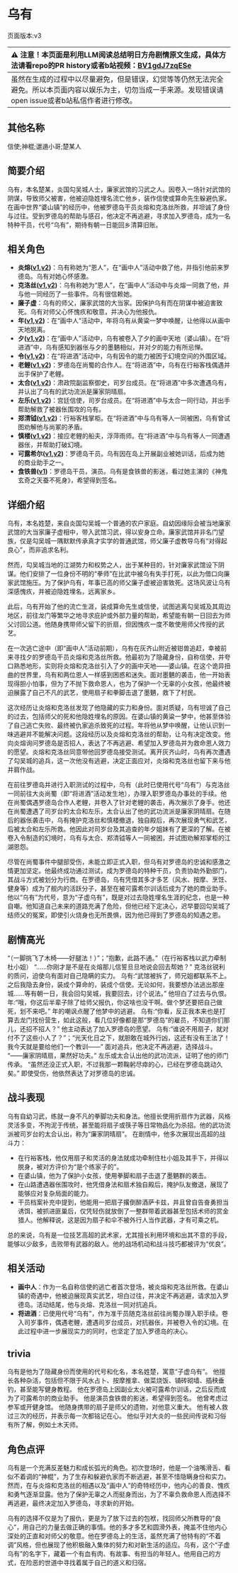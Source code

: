 # 乌有
页面版本:v3
 

| :warning: 注意！本页面是利用LLM阅读总结明日方舟剧情原文生成，具体方法请看repo的PR history或者b站视频：[BV1gdJ7zqESe](https://www.bilibili.com/video/BV1gdJ7zqESe/)         |
|:----------------------------|
| 虽然在生成的过程中以尽量避免，但是错误，幻觉等等仍然无法完全避免。所以本页面内容以娱乐为主，切勿当成一手来源。发现错误请open issue或者b站私信作者进行修改。|



## 其他名称
信使;神棍;邋遢小哥;楚某人
## 简要介绍
乌有，本名楚某，炎国勾吴城人士，廉家武馆的习武之人。因卷入一场针对武馆的阴谋，导致师父被害，他被迫隐姓埋名流亡他乡，装作信使或算命先生躲避仇家。在画中世界“婆山镇”的经历中，他被罗德岛干员炎熔和克洛丝所救，并坦诚了身份与过往。受到罗德岛的帮助与感召，他决定不再逃避，寻求加入罗德岛，成为一名特种干员，代号“乌有”，期待有朝一日能回乡清算旧账。
## 相关角色
-   **炎熔([v1](../chars/char_121_lava.md),[v2](char_121_lava.md))**：乌有称她为“恩人”，在“画中人”活动中救了他，并指引他前来罗德岛。乌有对她心怀感激。
-   **克洛丝([v1](../chars/char_124_kroos.md),[v2](char_124_kroos.md))**：乌有称她为“恩人”，在“画中人”活动中与炎熔一同救了他，并与他一同经历了一些事件。乌有很信赖她。
-   **廉子虚**：乌有的师父，廉家武馆的大当家。因保护乌有而在阴谋中被迫害致死。乌有对师父心怀愧疚和敬意，并决心为他报仇。
-   **年([v1](../chars/char_2014_nian.md),[v2](char_2014_nian.md))**：在“画中人”活动中，年将乌有从黄粱一梦中唤醒，让他得以从画中天地脱离。
-   **夕([v1](../chars/char_2015_dusk.md),[v2](char_2015_dusk.md))**：在“画中人”活动中，乌有被卷入了夕的画中天地（婆山镇）。在“将进酒”中，乌有感知到器伥与夕的墨魉相似，并对夕的能力有所忌惮。
-   **令([v1](../chars/char_2023_ling.md),[v2](char_2023_ling.md))**：在“将进酒”活动中，乌有因令的能力被困于幻境空间的外围区域。
-   **老鲤([v1](../chars/char_322_lmlee.md),[v2](char_322_lmlee.md))**：罗德岛在尚蜀的合作人。在“将进酒”中，乌有在行裕客栈偶遇并出手保护了老鲤。
-   **太合([v1](../chars/extended_char_tai_he.md),[v2](extended_char_tai_he.md))**：肃政院副监察御史，司岁台成员。在“将进酒”中多次遭遇乌有，并认出了乌有的武功流派是廉家阴晴扇。
-   **左乐([v1](../chars/char_4121_zuole.md),[v2](char_4121_zuole.md))**：宫廷信使，司岁台成员。在“将进酒”中与太合一同行动，并出手帮助解救了被器伥围攻的乌有。
-   **郑清钺([v1](../chars/extended_char_zheng_qing_yue.md),[v2](extended_char_zheng_qing_yue.md))**：行裕客栈掌柜。在“将进酒”中与乌有等人一同被困，乌有曾试图劝解他与尚冢的矛盾。
-   **慎楼([v1](../chars/extended_char_shen_lou.md),[v2](extended_char_shen_lou.md))**：接应老鲤的船夫，浮萍雨师。在“将进酒”中与乌有等人一同遭遇器伥，并帮助打破幻境。
-   **可露希尔([v1](../chars/extended_char_ke_lu_xi_er.md),[v2](extended_char_ke_lu_xi_er.md))**：罗德岛干员。乌有因在岛上开展副业被她训话，后成为她的商业助手之一。
-   **食铁兽([v1](../chars/char_241_panda.md))**：罗德岛干员，演员。乌有是食铁兽的影迷，看过她主演的《神鬼玄奇之天蚕不死身》，希望得到签名。
## 详细介绍
乌有，本名姓楚，来自炎国勾吴城一个普通的农户家庭。自幼因缘际会被当地廉家武馆的大当家廉子虚相中，带入武馆习武，得以安身立命。廉家武馆并非名门望族，仅是勾吴城一隅默默传承真才实学的普通武馆，师父廉子虚教导乌有“对得起良心”，而非追求名利。

然而，勾吴城当地的江湖势力和权势之人，出于某种目的，针对廉家武馆设下阴谋。他们安排了一位身份不明的“拳师”在比武中被乌有失手打死，以此为借口向廉家武馆施压。为了保护乌有，年事已高的师父廉子虚被迫害致死。这场风波让乌有深感愧疚，并被迫隐姓埋名，远离家乡。

此后，乌有开始了他的流亡生涯，装成算命先生或信使，试图逃离勾吴城及其周边地区，前往龙门等繁华之地寻求庇护或外部力量的帮助，希望能有朝一日回去为师父讨回公道。他随身携带师父留下的折扇，但因愧疚一度不敢使用师父传授的武艺。

在一次逃亡途中（即“画中人”活动前期），乌有在灰齐山附近被钳兽追赶，幸被前来寻找夕的罗德岛干员炎熔和克洛丝所救。他最初为了隐藏身份，自称信使，并夸口熟悉地形，实则将炎熔和克洛丝引入了夕的画中天地——婆山镇。在这个诡异扭曲的世界里，乌有和两位恩人一样感到困惑和迷失。面对墨魉的袭击，他一开始表现得胆小怕事，但为了不抛下救命恩人，也为了保护一个无辜的小女孩，他最终被迫展露了自己不凡的武艺，使用扇子和拳脚击退了墨魉，救下了村民。

这次经历让炎熔和克洛丝发现了他隐藏的实力和身份。面对质疑，乌有坦诚了自己的过去，包括师父的死和他隐姓埋名的原因。在婆山镇的黄粱一梦中，他甚至体验了自己逃亡失败、最终被仇家追杀致死的过程。年将他从梦中唤醒，让他认识到一味逃避并不能解决问题。这段经历以及炎熔和克洛丝的帮助，让乌有决定改变。他向炎熔询问罗德岛是否招人，表达了不再逃避、希望加入罗德岛并为救命恩人效力的愿望。炎熔和克洛丝同意带他回罗德岛接受测试。离开灰齐山时，乌有再次遭遇了勾吴城的追兵，这一次他没有逃避，决定正面应对，炎熔和克洛丝也留下来与他并肩作战。

在前往罗德岛并进行入职测试的过程中，乌有（此时已使用代号“乌有”）与克洛丝一同前往大炎尚蜀（即“将进酒”活动发生地），办理入职罗德岛办事处的手续。他在尚蜀偶遇罗德岛合作人老鲤，并卷入了针对老鲤的袭击，再次展示了身手。他还在尚蜀遭遇了司岁台的太合和左乐，太合认出了他的武功流派是廉家阴晴扇。在随后的器伥袭击中，乌有掩护克洛丝和慎楼撤退，独自殿后，再次展现勇气和武艺，后被太合和左乐所救。他因此对司岁台及其追查的年夕姐妹有了更深的了解。在被卷入令制造的幻境时，乌有与太合、郑清钺等人一同被困，并试图劝解郑掌柜的江湖恩怨。

尽管在尚蜀事件中腿部受伤，未能立即正式入职，但乌有对罗德岛的忠诚和感激之情更加坚定。他最终成功通过测试，成为罗德岛的特种干员，负责协助外勤部门，其战斗方式被划分为行商。在罗德岛，乌有凭借其多才多艺（风水、按摩、烹饪、健身等）成为了舰内的活跃分子，甚至在被可露希尔训话后成为了她的商业助手。他以“乌有”为代号，意为“子虚乌有”，既是对过去隐姓埋名生涯的纪念，也是一种自嘲。他知道自己未来的道路充满了危险，但他已经下定决心，迟早要回勾吴城了结师父的冤案，即使引火烧身也无所畏惧，因为他已得到了罗德岛的知遇之恩。
## 剧情高光
“（一脚挑飞了木椅——好腿法！）”；“抱歉，此路不通。”（在行裕客栈以武力牵制杜小姐）
“......你刚才是不是在炎熔那儿信誓旦旦地说会回去帮她？” 克洛丝锐利的质问，迫使乌有面对自己隐瞒的实力。
乌有:“武馆被拆了，师兄姐都联系不上。之后我隐去身份，装成个算命的，装成个信使。无论如何，我要想办法逃出那座城......等有朝一日，我会回勾吴城，我要回去，讨个说法。” 他坦白了过去与仇恨。
年:“哦，你这后半辈子除了给师父报仇，你这啥也没干啊。做个梦还要把自己做死，划不来吧。” 年的嘲讽点醒了他梦中的逃避。
乌有:“你看，反正我本来也是打算去龙门找份营生，如此这般，看几位好像都是那“罗德岛”的雇员，不知道你们那儿，还招不招人？” 他主动表达了加入罗德岛的愿望。
乌有:“谁说不用扇子，就对付不了这些小人了？”；“光天化日之下，就胆敢在城外行凶，这还有没有王法了！我今天就是要给他们一个教训——” 面对追兵，他决定不再逃避，选择战斗。
“——廉家阴晴扇，果然好功夫。” 左乐或太合认出他的武功流派，证明了他的师门传承。
“虽然还没正式入职，不过我那一颗鞠躬尽瘁的心，已经在罗德岛跳动久矣。” 即使受伤，他依然表达了对罗德岛的忠诚。
## 战斗表现
乌有自幼习武，练就一身不凡的拳脚功夫和身法。他擅长使用折扇作为武器，风格灵活多变，不拘泥于传统，甚至能将扇子或筷子等日常物品化为杀招。他的武功流派被司岁台的太合认出，称为“廉家阴晴扇”。
在剧情中，他多次展现出高超的战斗力：
*   在行裕客栈，他仅用扇子和灵活的身法就成功牵制住杜小姐及其手下，并得以脱身，被对方评价为“是个练家子的”。
*   在婆山镇，他为了保护小女孩，使用拳脚和扇子击退了墨魉群的袭击。
*   在山路遭遇器伥围攻时，他凭借身法和扇术独自殿后，掩护队友撤退，展现了能够应对复杂局面的能力。
*   干员档案补充中提到，他能用一把扇子撂倒醉酒萨卡兹，并且曾自告奋勇担当诱饵，被抓进匪巢后，仅凭轻伤就放倒了一整群带着武器甚至包括术师的赏金猎人。他解释说，这是因为扇子和伞不被外行人当作武器，才有可乘之机。

总的来说，乌有是一位技艺高超的武术家，尤其擅长利用环境和出其不意的手段，能够以少敌多，击败带有武器的敌人。他的战场机动和战斗技巧都被评为“优良”。
## 相关活动
-   **画中人**：作为一名自称信使的逃亡者首次登场，被炎熔和克洛丝所救。在婆山镇的奇遇中，他被迫展现真实武艺，坦白过往，并决定不再逃避，请求加入罗德岛。活动结尾，他与炎熔、克洛丝一同对抗追兵。
-   **将进酒**：已使用代号“乌有”，作为准干员随克洛丝前往尚蜀办理入职手续。卷入司岁事件，偶遇老鲤，遭遇司岁台成员，对抗器伥，并被卷入令的幻境。在此过程中进一步展现实力的同时，也坚定了加入罗德岛的决心。
## trivia
乌有是他为了隐藏身份而使用的代号和化名，本名姓楚，寓意“子虚乌有”。
他擅长各种杂活，包括但不限于风水占卜、按摩推拿、做菜烧饭、铺砖砌墙、插秧垂钓，甚至能写健身教程。
他在罗德岛上因副业太火被可露希尔训话，之后反而成为了可露希尔的商业助手。
他是演员食铁兽的影迷，希望得到签名。
他曾考虑过参军或开健身馆。
他随身携带的扇子是师父的遗物，对他意义重大。
他有被人救过三次的经历，并表示每一次都铭记在心。
他似乎对大炎的一些民间传说和习俗有所了解，例如土木天师。
## 角色点评
乌有是一个充满反差魅力和成长弧光的角色。初次登场时，他是一个油嘴滑舌、看似不着调的“神棍”，为了生存和躲避仇家而不断逃避，甚至不惜隐瞒身份和实力。然而，在与炎熔和克洛丝的相遇以及“画中人”的奇特经历中，他内心的善良、愧疚和勇气逐渐显露。他为了保护无辜之人而挺身而出，为了不辜负救命恩人而选择不再逃避，最终决定加入罗德岛，寻求新的开始。

乌有的选择不仅是为了报仇，更是为了放下过去的包袱，找回师父所教导的“良心”，用自己的力量去做正确的事情。他的多才多艺和圆滑外表，掩盖不住他内心深处的正直和对师父的敬意。他在罗德岛上的生活，虽然充满了他特有的“不着调”风格，但也展现了他积极融入集体的努力和对新生活的适应。乌有，这个“子虚乌有”的名字下，藏着一个有血有肉、有故事、有担当的年轻人。他用自己的方式，在险恶的世道中寻找着属于自己的道义和归宿。